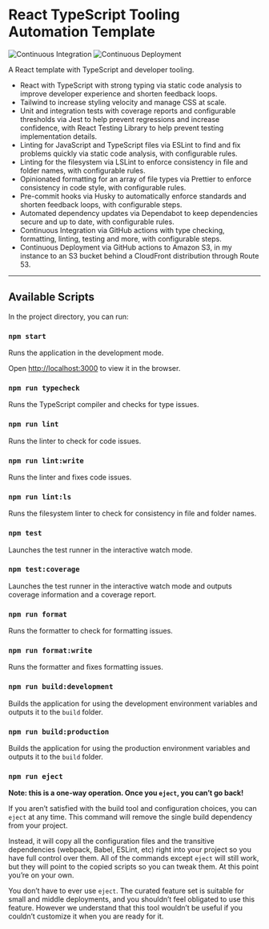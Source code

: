 # React TypeScript Tooling Automation Template

![Continuous Integration](https://github.com/louis-young/react-typescript-tooling-automation-template/actions/workflows/ci.yml/badge.svg)
![Continuous Deployment](https://github.com/louis-young/react-typescript-tooling-automation-template/actions/workflows/cd.yml/badge.svg)

A React template with TypeScript and developer tooling.

- React with TypeScript with strong typing via static code analysis to improve developer experience and shorten feedback loops.
- Tailwind to increase styling velocity and manage CSS at scale.
- Unit and integration tests with coverage reports and configurable thresholds via Jest to help prevent regressions and increase confidence, with React Testing Library to help prevent testing implementation details.
- Linting for JavaScript and TypeScript files via ESLint to find and fix problems quickly via static code analysis, with configurable rules.
- Linting for the filesystem via LSLint to enforce consistency in file and folder names, with configurable rules.
- Opinionated formatting for an array of file types via Prettier to enforce consistency in code style, with configurable rules.
- Pre-commit hooks via Husky to automatically enforce standards and shorten feedback loops, with configurable steps.
- Automated dependency updates via Dependabot to keep dependencies secure and up to date, with configurable rules.
- Continuous Integration via GitHub actions with type checking, formatting, linting, testing and more, with configurable steps.
- Continuous Deployment via GitHub actions to Amazon S3, in my instance to an S3 bucket behind a CloudFront distribution through Route 53.

---

## Available Scripts

In the project directory, you can run:

### `npm start`

Runs the application in the development mode.

Open [http://localhost:3000](http://localhost:3000) to view it in the browser.

### `npm run typecheck`

Runs the TypeScript compiler and checks for type issues.

### `npm run lint`

Runs the linter to check for code issues.

### `npm run lint:write`

Runs the linter and fixes code issues.

### `npm run lint:ls`

Runs the filesystem linter to check for consistency in file and folder names.

### `npm test`

Launches the test runner in the interactive watch mode.

### `npm test:coverage`

Launches the test runner in the interactive watch mode and outputs coverage information and a coverage report.

### `npm run format`

Runs the formatter to check for formatting issues.

### `npm run format:write`

Runs the formatter and fixes formatting issues.

### `npm run build:development`

Builds the application for using the development environment variables and outputs it to the `build` folder.

### `npm run build:production`

Builds the application for using the production environment variables and outputs it to the `build` folder.

### `npm run eject`

**Note: this is a one-way operation. Once you `eject`, you can’t go back!**

If you aren’t satisfied with the build tool and configuration choices, you can `eject` at any time. This command will remove the single build dependency from your project.

Instead, it will copy all the configuration files and the transitive dependencies (webpack, Babel, ESLint, etc) right into your project so you have full control over them. All of the commands except `eject` will still work, but they will point to the copied scripts so you can tweak them. At this point you’re on your own.

You don’t have to ever use `eject`. The curated feature set is suitable for small and middle deployments, and you shouldn’t feel obligated to use this feature. However we understand that this tool wouldn’t be useful if you couldn’t customize it when you are ready for it.
